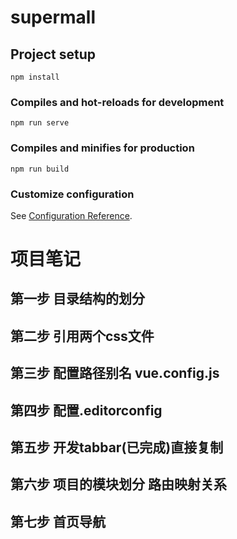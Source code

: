 # supermall

## Project setup
```
npm install
```

### Compiles and hot-reloads for development
```
npm run serve
```

### Compiles and minifies for production
```
npm run build
```

### Customize configuration
See [Configuration Reference](https://cli.vuejs.org/config/).


# 项目笔记

## 第一步 目录结构的划分
## 第二步 引用两个css文件
## 第三步 配置路径别名 vue.config.js
## 第四步 配置.editorconfig
## 第五步 开发tabbar(已完成)直接复制
## 第六步 项目的模块划分 路由映射关系
## 第七步 首页导航
